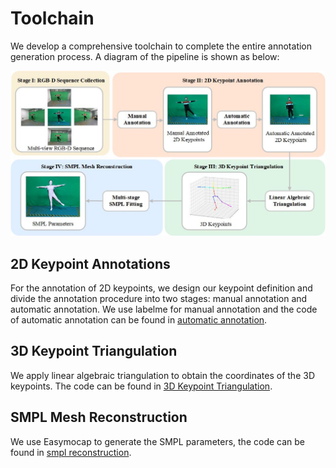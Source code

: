 # Toolchain

We develop a comprehensive toolchain to complete the entire annotation generation
process. A diagram of the pipeline is shown as below:

![toolchain](../assets/toolchain.jpg)

## 2D Keypoint Annotations

For the annotation of 2D keypoints, we design our keypoint definition and divide
the annotation procedure into two stages: manual annotation and automatic
annotation. We use labelme for manual annotation and the code of automatic annotation can be found in [automatic annotation](./2d_keypoint_annotation/).


## 3D Keypoint Triangulation
We apply linear algebraic triangulation to obtain the coordinates of the 3D keypoints. The code can be found in [3D Keypoint Triangulation](./3d_keypoint_triangulation/).


## SMPL Mesh Reconstruction
We use Easymocap to generate the SMPL parameters, the code can be found in [smpl reconstruction](./smpl_reconstruction/).



